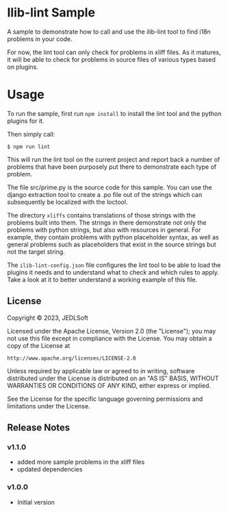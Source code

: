 # Ilib-lint Sample

A sample to demonstrate how to call and use the ilib-lint tool to find
i18n problems in your code.

For now, the lint tool can only check for problems in xliff files. As it
matures, it will be able to check for problems in source files of various
types based on plugins.

# Usage

To run the sample, first run `npm install` to install the lint tool
and the python plugins for it.

Then simply call:

```
$ npm run lint
```

This will run the lint tool on the current project and report back a
number of problems that have been purposely put there to demonstrate
each type of problem.

The file src/prime.py is the source code for this sample. You can use
the django extraction tool to create a .po file out of the strings
which can subsequently be localized with the loctool.

The directory `xliffs` contains translations of those strings with
the problems built into them. The strings in there demonstrate not
only the problems with python strings, but also with resources in
general. For example, they contain problems with python placeholder
syntax, as well as general problems such as placeholders that exist
in the source strings but not the target string.

The `ilib-lint-config.json` file configures the lint tool to be able
to load the plugins it needs and to understand what to check and which
rules to apply. Take a look at it to better understand a working
example of this file.

## License

Copyright © 2023, JEDLSoft

Licensed under the Apache License, Version 2.0 (the "License");
you may not use this file except in compliance with the License.
You may obtain a copy of the License at

    http://www.apache.org/licenses/LICENSE-2.0

Unless required by applicable law or agreed to in writing, software
distributed under the License is distributed on an "AS IS" BASIS,
WITHOUT WARRANTIES OR CONDITIONS OF ANY KIND, either express or implied.

See the License for the specific language governing permissions and
limitations under the License.

## Release Notes

### v1.1.0

- added more sample problems in the xliff files
- updated dependencies

### v1.0.0

- Initial version
